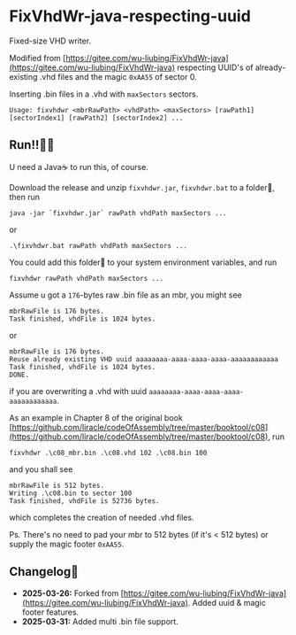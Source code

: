 # FixVhdWr-java-respecting-uuid

Fixed-size VHD writer.

Modified from [https://gitee.com/wu-liubing/FixVhdWr-java](https://gitee.com/wu-liubing/FixVhdWr-java) respecting UUID's of already-existing .vhd files and the magic `0xAA55` of sector 0.

Inserting .bin files in a .vhd with `maxSectors` sectors.
```
Usage: fixvhdwr <mbrRawPath> <vhdPath> <maxSectors> [rawPath1] [sectorIndex1] [rawPath2] [sectorIndex2] ...
```

## Run!!🏃‍♂️

U need a Java☕ to run this, of course.

Download the release and unzip `fixvhdwr.jar`, `fixvhdwr.bat` to a folder📁, then run
```batch
java -jar `fixvhdwr.jar` rawPath vhdPath maxSectors ...
```
or
```batch
.\fixvhdwr.bat rawPath vhdPath maxSectors ...
```
You could add this folder📁 to your system environment variables, and run
```batch
fixvhdwr rawPath vhdPath maxSectors ...
```

Assume u got a `176`-bytes raw .bin file as an mbr, you might see
```
mbrRawFile is 176 bytes.
Task finished, vhdFile is 1024 bytes.
```
or
```
mbrRawFile is 176 bytes.
Reuse already existing VHD uuid aaaaaaaa-aaaa-aaaa-aaaa-aaaaaaaaaaaa
Task finished, vhdFile is 1024 bytes.
DONE.
```
if you are overwriting a .vhd with uuid `aaaaaaaa-aaaa-aaaa-aaaa-aaaaaaaaaaaa`.

As an example in Chapter 8 of the original book [https://github.com/liracle/codeOfAssembly/tree/master/booktool/c08](https://github.com/liracle/codeOfAssembly/tree/master/booktool/c08), run
```batch
fixvhdwr .\c08_mbr.bin .\c08.vhd 102 .\c08.bin 100
```
and you shall see
```
mbrRawFile is 512 bytes.
Writing .\c08.bin to sector 100
Task finished, vhdFile is 52736 bytes.
```
which completes the creation of needed .vhd files.

Ps. There's no need to pad your mbr to 512 bytes (if it's < 512 bytes) or supply the magic footer `0xAA55`.


## Changelog📜

- **2025-03-26:** Forked from [https://gitee.com/wu-liubing/FixVhdWr-java](https://gitee.com/wu-liubing/FixVhdWr-java). Added uuid & magic footer features.
- **2025-03-31:** Added multi .bin file support.



